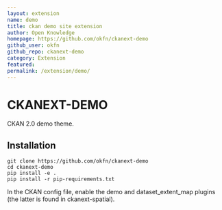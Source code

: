 ```yaml
---
layout: extension
name: demo
title: ckan demo site extension
author: Open Knowledge
homepage: https://github.com/okfn/ckanext-demo
github_user: okfn
github_repo: ckanext-demo
category: Extension
featured: 
permalink: /extension/demo/
---
```



CKANEXT-DEMO
============

CKAN 2.0 demo theme.

Installation
------------

    git clone https://github.com/okfn/ckanext-demo
    cd ckanext-demo
    pip install -e .
    pip install -r pip-requirements.txt

In the CKAN config file, enable the demo and dataset_extent_map plugins
(the latter is found in ckanext-spatial).

